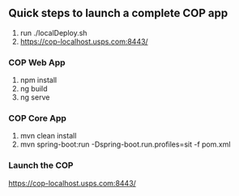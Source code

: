 ## Quick steps to launch a complete COP app
1. run ./localDeploy.sh
2. https://cop-localhost.usps.com:8443/
   
### COP Web App
1. npm install
2. ng build
3. ng serve
### COP Core App
1. mvn clean install
2. mvn spring-boot:run -Dspring-boot.run.profiles=sit -f pom.xml
### Launch the COP
https://cop-localhost.usps.com:8443/

